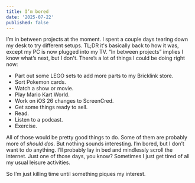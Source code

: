 ```yaml
---
title: I’m bored
date: '2025-07-22'
published: false
---
```


I’m in between projects at the moment. I spent a couple days tearing down my desk to try different setups. TL;DR it's basically back to how it was, except my PC is now plugged into my TV. “In between projects” implies I know what’s next, but I don't. There’s a lot of things I could be doing right now:

- Part out some LEGO sets to add more parts to my Bricklink store.
- Sort Pokemon cards.
- Watch a show or movie.
- Play Mario Kart World.
- Work on iOS 26 changes to ScreenCred.
- Get some things ready to sell.
- Read.
- Listen to a podcast.
- Exercise.

All of those would be pretty good things to do. Some of them are probably more of _should dos_. But nothing sounds interesting. I’m bored, but I don’t want to do anything. I’ll probably lay in bed and mindlessly scroll the internet. Just one of those days, you know? Sometimes I just get tired of all my usual leisure activities.

So I’m just killing time until something piques my interest.